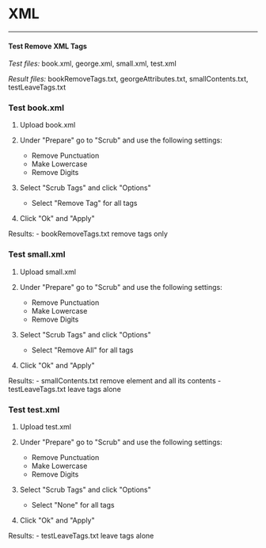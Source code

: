 # XML

***

#### Test Remove XML Tags

*Test files:* book.xml, george.xml, small.xml, test.xml

*Result files:* bookRemoveTags.txt, georgeAttributes.txt, smallContents.txt,
testLeaveTags.txt

### Test book.xml

1. Upload book.xml

2. Under "Prepare" go to "Scrub" and use the following settings: 
    - Remove Punctuation
    - Make Lowercase
    - Remove Digits
    
3. Select "Scrub Tags" and click "Options"
    - Select "Remove Tag" for all tags
    
4. Click "Ok" and "Apply"

Results:
    - bookRemoveTags.txt remove tags only
    
### Test small.xml

1. Upload small.xml

2. Under "Prepare" go to "Scrub" and use the following settings: 
    - Remove Punctuation
    - Make Lowercase
    - Remove Digits
    
3. Select "Scrub Tags" and click "Options"
    - Select "Remove All" for all tags
    
4. Click "Ok" and "Apply"

Results:
    - smallContents.txt remove element and all its contents
    - testLeaveTags.txt leave tags alone
     
### Test test.xml

1. Upload test.xml

2. Under "Prepare" go to "Scrub" and use the following settings: 
    - Remove Punctuation
    - Make Lowercase
    - Remove Digits
    
3. Select "Scrub Tags" and click "Options"
    - Select "None" for all tags
    
4. Click "Ok" and "Apply"

Results:
    - testLeaveTags.txt leave tags alone
